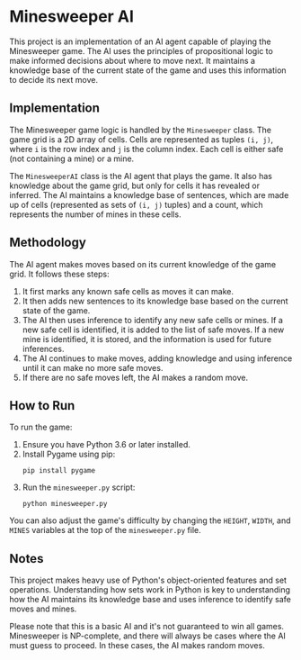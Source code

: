 # Minesweeper AI

This project is an implementation of an AI agent capable of playing the Minesweeper game. The AI uses the principles of propositional logic to make informed decisions about where to move next. It maintains a knowledge base of the current state of the game and uses this information to decide its next move.

## Implementation

The Minesweeper game logic is handled by the `Minesweeper` class. The game grid is a 2D array of cells. Cells are represented as tuples `(i, j)`, where `i` is the row index and `j` is the column index. Each cell is either safe (not containing a mine) or a mine.

The `MinesweeperAI` class is the AI agent that plays the game. It also has knowledge about the game grid, but only for cells it has revealed or inferred. The AI maintains a knowledge base of sentences, which are made up of cells (represented as sets of `(i, j)` tuples) and a count, which represents the number of mines in these cells.

## Methodology

The AI agent makes moves based on its current knowledge of the game grid. It follows these steps:

1. It first marks any known safe cells as moves it can make.
2. It then adds new sentences to its knowledge base based on the current state of the game.
3. The AI then uses inference to identify any new safe cells or mines. If a new safe cell is identified, it is added to the list of safe moves. If a new mine is identified, it is stored, and the information is used for future inferences.
4. The AI continues to make moves, adding knowledge and using inference until it can make no more safe moves.
5. If there are no safe moves left, the AI makes a random move.

## How to Run

To run the game:

1. Ensure you have Python 3.6 or later installed.
2. Install Pygame using pip:
   ```
   pip install pygame
   ```
3. Run the `minesweeper.py` script:
   ```
   python minesweeper.py
   ```

You can also adjust the game's difficulty by changing the `HEIGHT`, `WIDTH`, and `MINES` variables at the top of the `minesweeper.py` file.

## Notes

This project makes heavy use of Python's object-oriented features and set operations. Understanding how sets work in Python is key to understanding how the AI maintains its knowledge base and uses inference to identify safe moves and mines.

Please note that this is a basic AI and it's not guaranteed to win all games. Minesweeper is NP-complete, and there will always be cases where the AI must guess to proceed. In these cases, the AI makes random moves.